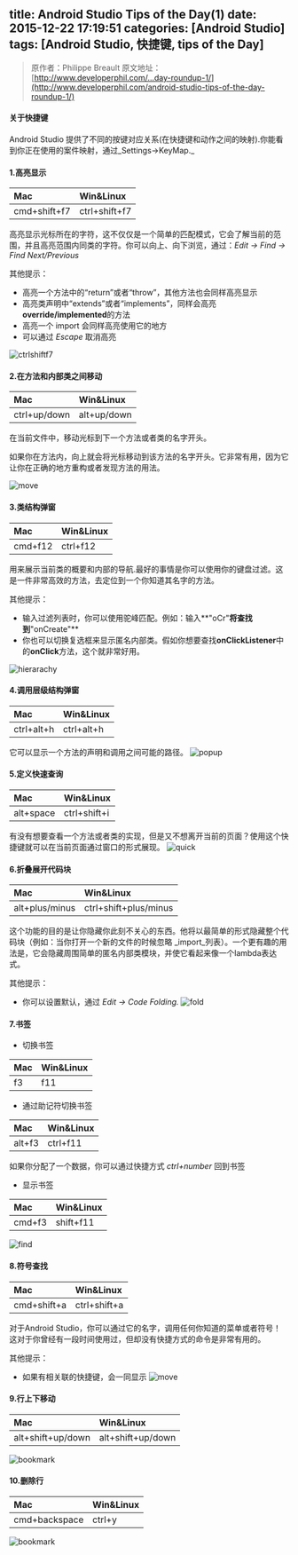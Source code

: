 title: Android Studio Tips of the Day(1)
date: 2015-12-22 17:19:51
categories: [Android Studio]
tags: [Android Studio, 快捷键, tips of the Day]
---

>原作者：Philippe Breault
>原文地址：[http://www.developerphil.com/...day-roundup-1/](http://www.developerphil.com/android-studio-tips-of-the-day-roundup-1/)

#### 关于快捷键

Android Studio 提供了不同的按键对应关系(在快捷键和动作之间的映射).你能看到你正在使用的案件映射，通过_Settings->KeyMap._


#### 1.高亮显示
| Mac| Win&Linux |
| :-- | :--|
| cmd+shift+f7| ctrl+shift+f7 |

高亮显示光标所在的字符，这不仅仅是一个简单的匹配模式，它会了解当前的范围，并且高亮范围内同类的字符。你可以向上、向下浏览，通过：_Edit -> Find -> Find Next/Previous_

其他提示：
- 高亮一个方法中的“return”或者“throw”，其他方法也会同样高亮显示
- 高亮类声明中“extends”或者“implements”，同样会高亮 **override/implemented**的方法
- 高亮一个 import 会同样高亮使用它的地方
- 可以通过 _Escape_ 取消高亮

![ctrlshiftf7](http://www.developerphil.com/assets/01-highlight.gif)

#### 2.在方法和内部类之间移动

| Mac| Win&Linux |
| :-- | :-- |
| ctrl+up/down| alt+up/down |

在当前文件中，移动光标到下一个方法或者类的名字开头。

如果你在方法内，向上就会将光标移动到该方法的名字开头。它非常有用，因为它让你在正确的地方重构或者发现方法的用法。

![move](http://www.developerphil.com/assets/02-move_between_methods.gif)

#### 3.类结构弹窗

| Mac| Win&Linux |
| :-- | :-- |
| cmd+f12| ctrl+f12 |

用来展示当前类的概要和内部的导航.最好的事情是你可以使用你的键盘过滤。这是一件非常高效的方法，去定位到一个你知道其名字的方法。

其他提示：
- 输入过滤列表时，你可以使用驼峰匹配。例如：输入**"oCr"**将查找到**"onCreate"**
- 你也可以切换复选框来显示匿名内部类。假如你想要查找**onClickListener**中的**onClick**方法，这个就非常好用。

![hierarachy](http://www.developerphil.com/assets/04-callinghierarchy.gif)

#### 4.调用层级结构弹窗
| Mac| Win&Linux |
| :-- | :-- |
| ctrl+alt+h | ctrl+alt+h |
它可以显示一个方法的声明和调用之间可能的路径。
![popup](http://www.developerphil.com/assets/03-filestructure.gif)

#### 5.定义快速查询
| Mac| Win&Linux |
| :-- | :-- |
| alt+space | ctrl+shift+i |
有没有想要查看一个方法或者类的实现，但是又不想离开当前的页面？使用这个快捷键就可以在当前页面通过窗口的形式展现。
![quick](http://www.developerphil.com/assets/05-quickdefinition.gif)

#### 6.折叠展开代码块
| Mac| Win&Linux |
| :-- | :-- |
| alt+plus/minus | ctrl+shift+plus/minus |
这个功能的目的是让你隐藏你此刻不关心的东西。他将以最简单的形式隐藏整个代码块（例如：当你打开一个新的文件的时候忽略 _import_列表）。一个更有趣的用法是，它会隐藏周围简单的匿名内部类模块，并使它看起来像一个lambda表达式。

其他提示：
- 你可以设置默认，通过 _Edit -> Code Folding._
![fold](http://www.developerphil.com/assets/06-codefolding.gif)

#### 7.书签
- 切换书签

| Mac| Win&Linux |
| :-- | :-- |
| f3 | f11 |

- 通过助记符切换书签

| Mac| Win&Linux |
| :-- | :-- |
| alt+f3 | ctrl+f11 |
	
如果你分配了一个数据，你可以通过快捷方式 _ctrl+number_ 回到书签


- 显示书签

| Mac| Win&Linux |
| :-- | :-- |
| cmd+f3 | shift+f11 |
	
![find](http://www.developerphil.com/assets/08-findaction.gif)





#### 8.符号查找
| Mac| Win&Linux |
| :-- | :-- |
| cmd+shift+a | ctrl+shift+a |

对于Android Studio，你可以通过它的名字，调用任何你知道的菜单或者符号！这对于你曾经有一段时间使用过，但却没有快捷方式的命令是非常有用的。

其他提示：
- 如果有相关联的快捷键，会一同显示
![move](http://www.developerphil.com/assets/07-bookmarks.gif)

#### 9.行上下移动
| Mac| Win&Linux |
| :-- | :-- |
| alt+shift+up/down | alt+shift+up/down |

![bookmark](http://www.developerphil.com/assets/09-movelines.gif)

#### 10.删除行

| Mac| Win&Linux |
| :-- | :-- |
| cmd+backspace | ctrl+y |

![bookmark](http://www.developerphil.com/assets/10-deleteline.gif)